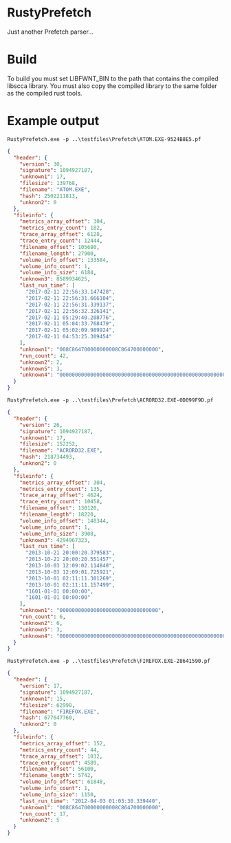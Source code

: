 # RustyPrefetch
Just another Prefetch parser...

# Build
To build you must set LIBFWNT_BIN to the path that contains the compiled libscca library. You must also copy the compiled library to the same folder as the compiled rust tools.

# Example output
```RustyPrefetch.exe -p ..\testfiles\Prefetch\ATOM.EXE-9524B8E5.pf```

```json
{
  "header": {
    "version": 30,
    "signature": 1094927187,
    "unknown1": 17,
    "filesize": 139768,
    "filename": "ATOM.EXE",
    "hash": 2502211813,
    "unknon2": 0
  },
  "fileinfo": {
    "metrics_array_offset": 304,
    "metrics_entry_count": 182,
    "trace_array_offset": 6128,
    "trace_entry_count": 12444,
    "filename_offset": 105680,
    "filename_length": 27900,
    "volume_info_offset": 133584,
    "volume_info_count": 1,
    "volume_info_size": 6184,
    "unknown3": 8589934625,
    "last_run_time": [
      "2017-02-11 22:56:33.147428",
      "2017-02-11 22:56:31.666104",
      "2017-02-11 22:56:31.339137",
      "2017-02-11 22:56:32.326141",
      "2017-02-11 05:29:40.208776",
      "2017-02-11 05:04:33.768479",
      "2017-02-11 05:02:09.989924",
      "2017-02-11 04:53:25.309454"
    ],
    "unknown1": "008C864700000000008C864700000000",
    "run_count": 42,
    "unknown2": 2,
    "unknown5": 3,
    "unknown4": "00000000000000000000000000000000000000000000000000000000000000000000000000000000000000000000000000000000000000000000000000000000000000000000000000000000000000000000000000000000"
  }
}
```

```RustyPrefetch.exe -p ..\testfiles\Prefetch\ACRORD32.EXE-0D099F9D.pf```
```json
{
  "header": {
    "version": 26,
    "signature": 1094927187,
    "unknown1": 17,
    "filesize": 152252,
    "filename": "ACRORD32.EXE",
    "hash": 218734493,
    "unknon2": 0
  },
  "fileinfo": {
    "metrics_array_offset": 304,
    "metrics_entry_count": 135,
    "trace_array_offset": 4624,
    "trace_entry_count": 10458,
    "filename_offset": 130120,
    "filename_length": 18220,
    "volume_info_offset": 148344,
    "volume_info_count": 1,
    "volume_info_size": 3908,
    "unknown3": 4294967323,
    "last_run_time": [
      "2013-10-21 20:00:20.379583",
      "2013-10-21 20:00:20.551457",
      "2013-10-03 12:09:02.114840",
      "2013-10-03 12:09:01.725921",
      "2013-10-01 02:11:11.301269",
      "2013-10-01 02:11:11.157499",
      "1601-01-01 00:00:00",
      "1601-01-01 00:00:00"
    ],
    "unknown1": "00000000000000000000000000000000",
    "run_count": 6,
    "unknown2": 6,
    "unknown5": 3,
    "unknown4": "00000000000000000000000000000000000000000000000000000000000000000000000000000000000000000000000000000000000000000000000000000000000000000000000000000000000000000000000000000000"
  }
}
```

```RustyPrefetch.exe -p ..\testfiles\Prefetch\FIREFOX.EXE-28641590.pf```
```json
{
  "header": {
    "version": 17,
    "signature": 1094927187,
    "unknown1": 15,
    "filesize": 62998,
    "filename": "FIREFOX.EXE",
    "hash": 677647760,
    "unknon2": 0
  },
  "fileinfo": {
    "metrics_array_offset": 152,
    "metrics_entry_count": 44,
    "trace_array_offset": 1032,
    "trace_entry_count": 4589,
    "filename_offset": 56100,
    "filename_length": 5742,
    "volume_info_offset": 61848,
    "volume_info_count": 1,
    "volume_info_size": 1150,
    "last_run_time": "2012-04-03 01:03:30.339440",
    "unknown1": "008C864700000000008C864700000000",
    "run_count": 17,
    "unknown2": 5
  }
}
```
